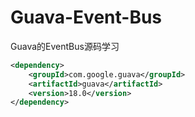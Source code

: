 # Guava-Event-Bus
Guava的EventBus源码学习
```xml 
<dependency>
	<groupId>com.google.guava</groupId>
	<artifactId>guava</artifactId>
	<version>18.0</version>
</dependency>
```
